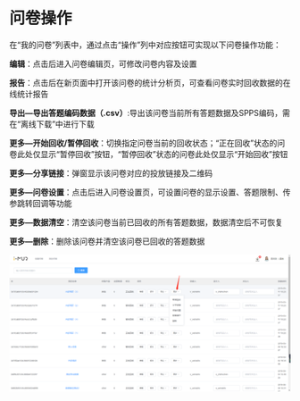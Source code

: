 # 问卷操作

在“我的问卷”列表中，通过点击“操作”列中对应按钮可实现以下问卷操作功能：

**编辑**：点击后进入问卷编辑页，可修改问卷内容及设置

**报告**：点击后在新页面中打开该问卷的统计分析页，可查看问卷实时回收数据的在线统计报告

**导出—导出答题编码数据（.csv）**:导出该问卷当前所有答题数据及SPPS编码，需在“离线下载”中进行下载

**更多—开始回收/暂停回收**：切换指定问卷当前的回收状态；“正在回收”状态的问卷此处仅显示“暂停回收”按钮，“暂停回收”状态的问卷此处仅显示“开始回收”按钮

**更多—分享链接**：弹窗显示该问卷对应的投放链接及二维码

**更多—问卷设置**：点击后进入问卷设置页，可设置问卷的显示设置、答题限制、传参跳转回调等功能

**更多—数据清空**：清空该问卷当前已回收的所有答题数据，数据清空后不可恢复

**更多—删除**：删除该问卷并清空该问卷已回收的答题数据

![&#x95EE;&#x5377;&#x64CD;&#x4F5C;](../../.gitbook/assets/image%20%28162%29.png)

